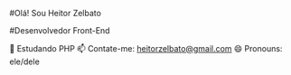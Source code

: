 #Olá! Sou Heitor Zelbato 

#Desenvolvedor Front-End

📕 Estudando PHP
📫 Contate-me: heitorzelbato@gmail.com
😄 Pronouns: ele/dele
